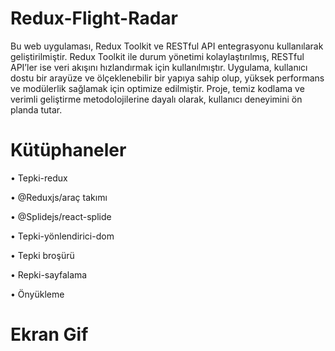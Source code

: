 
# Redux-Flight-Radar

Bu web uygulaması, Redux Toolkit ve RESTful API entegrasyonu kullanılarak geliştirilmiştir.
Redux Toolkit ile durum yönetimi kolaylaştırılmış, RESTful API’ler ise veri akışını hızlandırmak için kullanılmıştır.
Uygulama, kullanıcı dostu bir arayüze ve ölçeklenebilir bir yapıya sahip olup, yüksek performans ve modülerlik sağlamak için optimize edilmiştir. 
Proje, temiz kodlama ve verimli geliştirme metodolojilerine dayalı olarak, kullanıcı deneyimini ön planda tutar.

# Kütüphaneler

• Tepki-redux

• @Reduxjs/araç takımı

• @Splidejs/react-splide

• Tepki-yönlendirici-dom

• Tepki broşürü

• Repki-sayfalama

• Önyükleme

# Ekran Gif




